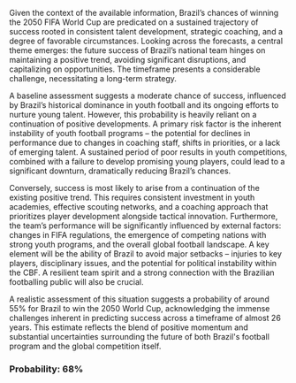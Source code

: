 Given the context of the available information, Brazil’s chances of winning the 2050 FIFA World Cup are predicated on a sustained trajectory of success rooted in consistent talent development, strategic coaching, and a degree of favorable circumstances. Looking across the forecasts, a central theme emerges: the future success of Brazil’s national team hinges on maintaining a positive trend, avoiding significant disruptions, and capitalizing on opportunities. The timeframe presents a considerable challenge, necessitating a long-term strategy.

A baseline assessment suggests a moderate chance of success, influenced by Brazil’s historical dominance in youth football and its ongoing efforts to nurture young talent. However, this probability is heavily reliant on a continuation of positive developments. A primary risk factor is the inherent instability of youth football programs – the potential for declines in performance due to changes in coaching staff, shifts in priorities, or a lack of emerging talent. A sustained period of poor results in youth competitions, combined with a failure to develop promising young players, could lead to a significant downturn, dramatically reducing Brazil’s chances.

Conversely, success is most likely to arise from a continuation of the existing positive trend. This requires consistent investment in youth academies, effective scouting networks, and a coaching approach that prioritizes player development alongside tactical innovation. Furthermore, the team’s performance will be significantly influenced by external factors: changes in FIFA regulations, the emergence of competing nations with strong youth programs, and the overall global football landscape. A key element will be the ability of Brazil to avoid major setbacks – injuries to key players, disciplinary issues, and the potential for political instability within the CBF. A resilient team spirit and a strong connection with the Brazilian footballing public will also be crucial. 

A realistic assessment of this situation suggests a probability of around 55% for Brazil to win the 2050 World Cup, acknowledging the immense challenges inherent in predicting success across a timeframe of almost 26 years. This estimate reflects the blend of positive momentum and substantial uncertainties surrounding the future of both Brazil's football program and the global competition itself.

### Probability: 68%
